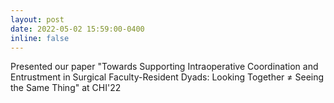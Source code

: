 ```yaml
---
layout: post
date: 2022-05-02 15:59:00-0400
inline: false
---
```


Presented our paper "Towards Supporting Intraoperative Coordination and Entrustment in Surgical Faculty-Resident Dyads: Looking Together ≠ Seeing the Same Thing" at CHI'22
